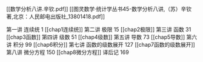 
[[数学分析八讲.辛钦.pdf]]
[[图灵数学·统计学丛书45-数学分析八讲,（苏）辛钦著,北京：人民邮电出版社_13801418.pdf]]

第一讲 连续统 1  [[chap1连续统]]
第二讲 极限 15  [[chap2极限]]
第三讲 函数 31  [[chap3函数]]
第四讲 级数 51  [[chap4级数]]
第五讲 导数 73  [[chap5导数]]
第六讲 积分 99  [[chap6积分]]
第七讲 函数的级数展开 127  [[chap7函数的级数展开]]
第八讲 微分方程 150  [[chap8微分方程]]
译后记 169